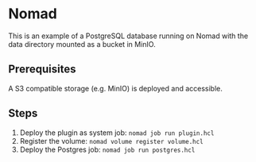 # Nomad

This is an example of a PostgreSQL database running on Nomad with the data directory mounted as a bucket in MinIO.

## Prerequisites

A S3 compatible storage (e.g. MinIO) is deployed and accessible.

## Steps

1. Deploy the plugin as system job: `nomad job run plugin.hcl`
2. Register the volume: `nomad volume register volume.hcl` 
3. Deploy the Postgres job:  `nomad job run postgres.hcl`
